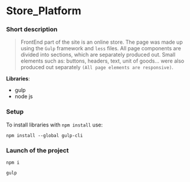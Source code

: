 # Store_Platform
### Short description
>FrontEnd part of the site is an online store. The page was made up using the `Gulp` framework and `less` files. All page components are divided into sections, which are separately produced out. Small elements such as: buttons, headers, text, unit of goods... were also produced out separately `(All page elements are responsive)`.

**Libraries**:
- gulp
- node js

### Setup
To install libraries with `npm install` use:
```
npm install --global gulp-cli
```

### Launch of the project
```
npm i

gulp
```



